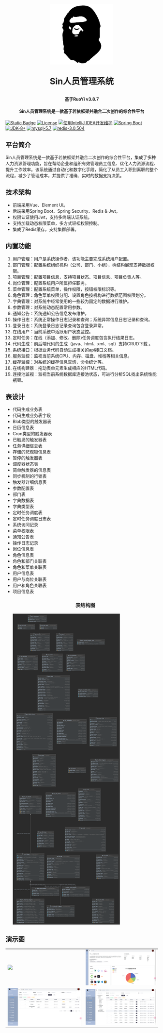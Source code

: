 <p align="center">
	<img alt="logo" src="/demoimages/logo.png">
</p>
<h1 align="center" style="margin: 30px 0 30px; font-weight: bold;">Sin人员管理系统</h1>
<h4 align="center">基于RuoYi v3.8.7</h4>
<h4 align="center">Sin人员管理系统是一款基于若依框架并融合二次创作的综合性平台</h4>

[![Static Badge](https://img.shields.io/badge/Prod%20by%20uuo00n-8A2BE2?style=flat)](https://github.com/uuo00n)
[![License](https://img.shields.io/badge/License-MIT-blue.svg)](https://github.com/uuo00n/Enterprise-Personnel-Management-System/blob/master/LICENSE)
[![使用IntelliJ IDEA开发维护](https://img.shields.io/badge/IntelliJ%20IDEA-提供支持-blue.svg)](https://www.jetbrains.com)
[![Spring Boot](https://img.shields.io/badge/Spring%20Boot-2.7-blue.svg)]()
[![JDK-8+](https://img.shields.io/badge/JDK-8-green.svg)]()
[![mysql-5.7](https://img.shields.io/badge/MySql-5.7-green.svg)]()
[![redis-3.0.504](https://img.shields.io/badge/redis-3.0.504-green.svg)]()
## 平台简介

Sin人员管理系统是一款基于若依框架并融合二次创作的综合性平台，集成了多种人力资源管理功能，旨在帮助企业和组织有效管理员工信息、优化人力资源流程、提升工作效率。该系统通过自动化和数字化手段，简化了从员工入职到离职的整个流程，减少了管理成本，并提供了准确、实时的数据支持决策。

## 技术架构

* 前端采用Vue、Element UI。
* 后端采用Spring Boot、Spring Security、Redis & Jwt。
* 权限认证使用Jwt，支持多终端认证系统。
* 支持加载动态权限菜单，多方式轻松权限控制。
* 集成了Redis缓存，支持集群部署。

## 内置功能

1. 用户管理：用户是系统操作者，该功能主要完成系统用户配置。
2. 部门管理：配置系统组织机构（公司、部门、小组），树结构展现支持数据权限。
3. 项目管理：配置项目信息，支持项目状态、项目信息、项目负责人等。
4. 岗位管理：配置系统用户所属担任职务。
5. 菜单管理：配置系统菜单，操作权限，按钮权限标识等。
6. 角色管理：角色菜单权限分配、设置角色按机构进行数据范围权限划分。
7. 字典管理：对系统中经常使用的一些较为固定的数据进行维护。
8. 参数管理：对系统动态配置常用参数。
9. 通知公告：系统通知公告信息发布维护。
10. 操作日志：系统正常操作日志记录和查询；系统异常信息日志记录和查询。
11. 登录日志：系统登录日志记录查询包含登录异常。
12. 在线用户：当前系统中活跃用户状态监控。
13. 定时任务：在线（添加、修改、删除)任务调度包含执行结果日志。
14. 代码生成：前后端代码的生成（java、html、xml、sql）支持CRUD下载 。
15. 系统接口：根据业务代码自动生成相关的api接口文档。
16. 服务监控：监视当前系统CPU、内存、磁盘、堆栈等相关信息。
17. 缓存监控：对系统的缓存信息查询，命令统计等。
18. 在线构建器：拖动表单元素生成相应的HTML代码。
19. 连接池监视：监视当前系统数据库连接池状态，可进行分析SQL找出系统性能瓶颈。

## 表设计

* 代码生成业务表
* 代码生成业务表字段
* Blob类型的触发器表
* 日历信息表
* Cron类型的触发器表
* 已触发的触发器表
* 任务详细信息表
* 存储的悲观锁信息表
* 暂停的触发器表
* 调度器状态表
* 简单触发器的信息表
* 同步机制的行锁表
* 触发器详细信息表
* 参数配置表
* 部门表
* 字典数据表
* 字典类型表
* 定时任务调度表
* 定时任务调度日志表
* 系统访问记录
* 菜单权限表
* 通知公告表
* 操作日志记录
* 岗位信息表
* 角色信息表
* 角色和部门关联表
* 角色和菜单关联表
* 用户信息表
* 用户与岗位关联表
* 用户和角色关联表
* 项目信息表
  <h3 align="center">表结构图</h3>
  <img src="/demoimages/sin-sql.png">

## 演示图

<table>
  <tr>
    <td><img src="/demoimages/login.png"></td>
    <td><img src="/demoimages/index.png"></td>
  </tr>
  <tr>
    <td><img src="/demoimages/prj.png"></td>
    <td><img src="/demoimages/user.png"></td>
  </tr>
</table>